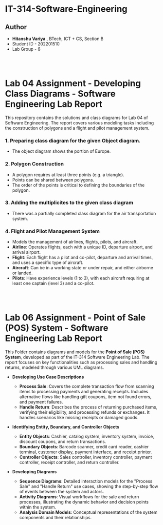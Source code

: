 # IT-314-Software-Engineering

## Author
- **Hitanshu Variya** , BTech, ICT + CS, Section B
- Student ID          - 202201510
- Lab Group           - 6

<br><br>

# Lab 04 Assignment - Developing Class Diagrams - Software Engineering Lab Report

This repository contains the solutions and class diagrams for Lab 04 of Software Engineering. The report covers various modeling tasks including the construction of polygons and a flight and pilot management system.

### 1. Preparing class diagram for the given Object diagram.
- The object diagram shows the portion of Europe.

### 2. Polygon Construction
- A polygon requires at least three points (e.g. a triangle).
- Points can be shared between polygons.
- The order of the points is critical to defining the boundaries of the polygon.

### 3. Adding the multiplicites to the given class diagram
- There was a partially completed class diagram for the air transportation system.

### 4. Flight and Pilot Management System
- Models the management of airlines, flights, pilots, and aircraft.
- **Airline**: Operates flights, each with a unique ID, departure airport, and arrival airport.
- **Flight**: Each flight has a pilot and co-pilot, departure and arrival times, and uses a specific type of aircraft.
- **Aircraft**: Can be in a working state or under repair, and either airborne or landed.
- **Pilots**: Have experience levels (1 to 3), with each aircraft requiring at least one captain (level 3) and a co-pilot.

<br><br>

# Lab 06 Assignment - Point of Sale (POS) System - Software Engineering Lab Report

This Folder contains diagrams and models for the **Point of Sale (POS) System**, developed as part of the IT-314 Software Engineering Lab. The report focuses on key functionalities such as processing sales and handling returns, modeled through various UML diagrams.

- **Developing Use Case Descriptions**
  - **Process Sale**: Covers the complete transaction flow from scanning items to processing payments and generating receipts. Includes alternative flows like handling gift coupons, item not found errors, and payment failures.
  - **Handle Return**: Describes the process of returning purchased items, verifying their eligibility, and processing refunds or exchanges. It handles scenarios like missing receipts or damaged goods.

- **Identifying Entity, Boundary, and Controller Objects**
  - **Entity Objects**: Cashier, catalog system, inventory system, invoice, discount coupons, and return transactions.
  - **Boundary Objects**: Barcode scanner, credit card reader, cashier terminal, customer display, payment interface, and receipt printer.
  - **Controller Objects**: Sales controller, inventory controller, payment controller, receipt controller, and return controller.

- **Developing Diagrams**
  - **Sequence Diagrams**: Detailed interaction models for the "Process Sale" and "Handle Return" use cases, showing the step-by-step flow of events between the system and actors.
  - **Activity Diagrams**: Visual workflows for the sale and return processes, illustrating the dynamic behavior and decision points within the system.
  - **Analysis Domain Models**: Conceptual representations of the system components and their relationships.

